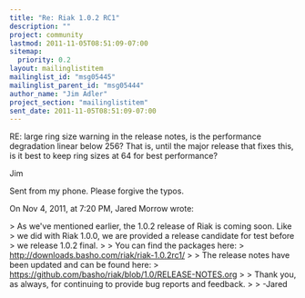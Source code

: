 ```yaml
---
title: "Re: Riak 1.0.2 RC1"
description: ""
project: community
lastmod: 2011-11-05T08:51:09-07:00
sitemap:
  priority: 0.2
layout: mailinglistitem
mailinglist_id: "msg05445"
mailinglist_parent_id: "msg05444"
author_name: "Jim Adler"
project_section: "mailinglistitem"
sent_date: 2011-11-05T08:51:09-07:00
---
```



RE: large ring size warning in the release notes, is the performance 
degradation linear below 256? That is, until the major release that fixes this, 
is it best to keep ring sizes at 64 for best performance?

Jim

Sent from my phone. Please forgive the typos. 

On Nov 4, 2011, at 7:20 PM, Jared Morrow  wrote:

&gt; As we've mentioned earlier, the 1.0.2 release of Riak is coming soon. Like 
&gt; we did with Riak 1.0.0, we are provided a release candidate for test before 
&gt; we release 1.0.2 final.
&gt; 
&gt; You can find the packages here:
&gt; http://downloads.basho.com/riak/riak-1.0.2rc1/
&gt; 
&gt; The release notes have been updated and can be found here: 
&gt; https://github.com/basho/riak/blob/1.0/RELEASE-NOTES.org
&gt; 
&gt; Thank you, as always, for continuing to provide bug reports and feedback.
&gt; 
&gt; -Jared

